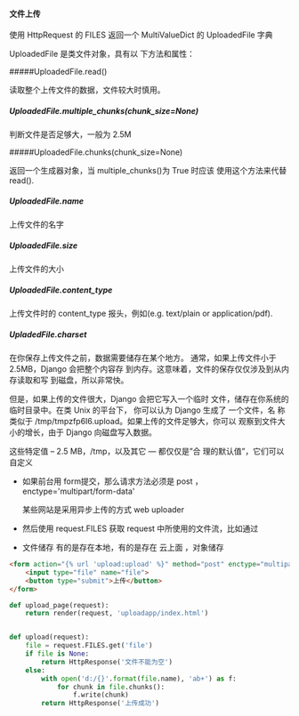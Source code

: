 #### 文件上传

使用 HttpRequest 的 FILES 返回一个 MultiValueDict 的 UploadedFile 字典

UploadedFile 是类文件对象，具有以 下方法和属性：

#####UploadedFile.read()

读取整个上传文件的数据，文件较大时慎用。 

##### UploadedFile.multiple_chunks(chunk_size=None)

判断文件是否足够大，一般为 2.5M 

#####UploadedFile.chunks(chunk_size=None) 

返回一个生成器对象，当 multiple_chunks()为 True 时应该 使用这个方法来代替 read(). 

##### UploadedFile.name 

上传文件的名字

##### UploadedFile.size

上传文件的大小

##### UploadedFile.content_type 

上传文件时的 content_type 报头，例如(e.g. text/plain or application/pdf). 

##### UpladedFile.charset 



在你保存上传文件之前，数据需要储存在某个地方。 通常，如果上传文件小于 2.5MB，Django 会把整个内容存
到内存。这意味着，文件的保存仅仅涉及到从内存读取和写 到磁盘，所以非常快。 

但是，如果上传的文件很大，Django 会把它写入一个临时 文件，储存在你系统的临时目录中。在类 Unix 的平台下， 你可以认为 Django 生成了 一个文件，名 称类似于 /tmp/tmpzfp6I6.upload。如果上传的文件足够大，你可以 观察到文件大小的增长，由于 Django 向磁盘写入数据。 

这些特定值 – 2.5 MB，/tmp，以及其它 — 都仅仅是”合 理的默认值”，它们可以自定义 

- 如果前台用 form提交，那么请求方法必须是 post ，enctype='multipart/form-data'

  某些网站是采用异步上传的方式 web uploader

- 然后使用 request.FILES 获取 request 中所使用的文件流，比如通过

- 文件储存 有的是存在本地，有的是存在 云上面 ，对象储存



```html
<form action="{% url 'upload:upload' %}" method="post" enctype="multipart/form-data">
    <input type="file" name="file">
    <button type="submit">上传</button>
</form>
```



```python
def upload_page(request):
    return render(request, 'uploadapp/index.html')


def upload(request):
    file = request.FILES.get('file')
    if file is None:
        return HttpResponse('文件不能为空')
    else:
        with open('d:/{}'.format(file.name), 'ab+') as f:
            for chunk in file.chunks():
                f.write(chunk)
        return HttpResponse('上传成功')
```


